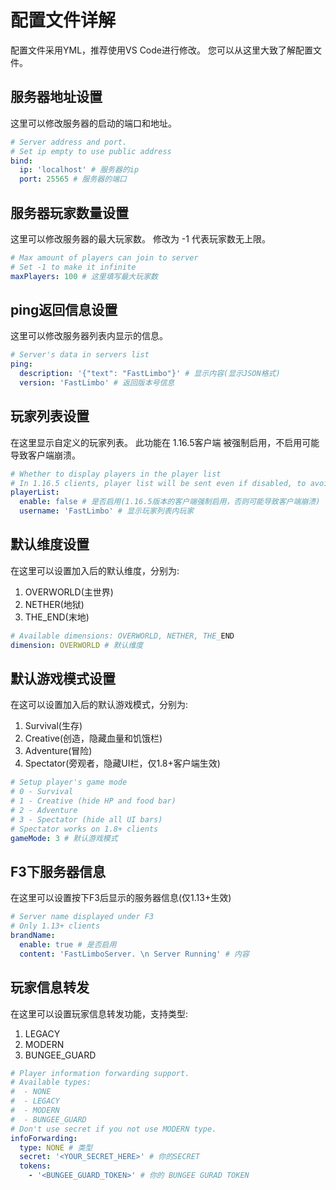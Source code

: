 # 配置文件详解
配置文件采用YML，推荐使用VS Code进行修改。
您可以从这里大致了解配置文件。

## 服务器地址设置
这里可以修改服务器的启动的端口和地址。
```yml
# Server address and port.
# Set ip empty to use public address
bind:
  ip: 'localhost' # 服务器的ip
  port: 25565 # 服务器的端口
```

## 服务器玩家数量设置
这里可以修改服务器的最大玩家数。
修改为 -1 代表玩家数无上限。
```yml
# Max amount of players can join to server
# Set -1 to make it infinite
maxPlayers: 100 # 这里填写最大玩家数
```

## ping返回信息设置
这里可以修改服务器列表内显示的信息。
```yml
# Server's data in servers list
ping:
  description: '{"text": "FastLimbo"}' # 显示内容(显示JSON格式)
  version: 'FastLimbo' # 返回版本号信息
```

## 玩家列表设置
在这里显示自定义的玩家列表。
此功能在 1.16.5客户端 被强制启用，不启用可能导致客户端崩溃。
```yml
# Whether to display players in the player list
# In 1.16.5 clients, player list will be sent even if disabled, to avoid crash
playerList:
  enable: false # 是否启用(1.16.5版本的客户端强制启用，否则可能导致客户端崩溃)
  username: 'FastLimbo' # 显示玩家列表内玩家
```

## 默认维度设置
在这里可以设置加入后的默认维度，分别为:
1. OVERWORLD(主世界)
2. NETHER(地狱)
3. THE_END(末地)
```yml
# Available dimensions: OVERWORLD, NETHER, THE_END
dimension: OVERWORLD # 默认维度
```

## 默认游戏模式设置
在这可以设置加入后的默认游戏模式，分别为:
1. Survival(生存)
2. Creative(创造，隐藏血量和饥饿栏)
3. Adventure(冒险)
4. Spectator(旁观者，隐藏UI栏，仅1.8+客户端生效)
```yml
# Setup player's game mode
# 0 - Survival
# 1 - Creative (hide HP and food bar)
# 2 - Adventure
# 3 - Spectator (hide all UI bars)
# Spectator works on 1.8+ clients
gameMode: 3 # 默认游戏模式
```

## F3下服务器信息
在这里可以设置按下F3后显示的服务器信息(仅1.13+生效)
```yml
# Server name displayed under F3
# Only 1.13+ clients
brandName:
  enable: true # 是否启用
  content: 'FastLimboServer. \n Server Running' # 内容
```

## 玩家信息转发
在这里可以设置玩家信息转发功能，支持类型:
1. LEGACY
2. MODERN
3. BUNGEE_GUARD
```yml
# Player information forwarding support.
# Available types:
#  - NONE
#  - LEGACY
#  - MODERN
#  - BUNGEE_GUARD
# Don't use secret if you not use MODERN type.
infoForwarding:
  type: NONE # 类型
  secret: '<YOUR_SECRET_HERE>' # 你的SECRET
  tokens:
    - '<BUNGEE_GUARD_TOKEN>' # 你的 BUNGEE GURAD TOKEN
```